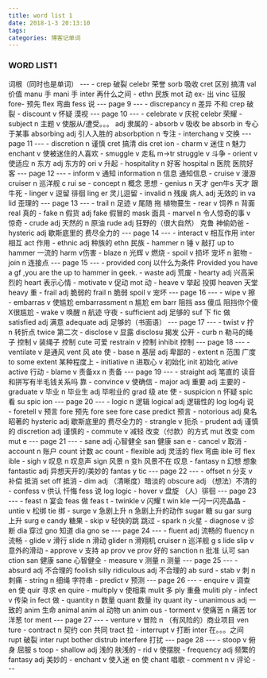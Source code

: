 ```yaml
---
title: word list 1
date: 2018-1-3 20:13:10
tags:
categories: 博客记单词   
---
```


<h3>WORD LIST1</h3>
词根（同时也是单词）
---
- crep 破裂  celebr 荣誉 sorb 吸收 cret 区别 搞清 val 价值 manu 手 mani 手 inter 再什么之间
- ethn 民族  mot 动 ex- 出 vinc 征服 fore- 预先 flex 弯曲 fess 说
---
page 9
---
- discrepancy n 差异 不和 crep 破裂
- discount v 怀疑 漠视
---
page 10
---
- celebrate v 庆祝 celebr 荣耀
- subject n 主题 v 使服从/遭受。。。 adj 隶属的
- absorb v 吸收 be absorb in  专心于某事 absorbing adj 引人入胜的 absorbption n 专注
- interchang v 交换
---
page 11
---
- discretion n 谨慎  cret 搞清 dis cret ion
- charm v 迷住 n 魅力 enchant v 使被迷住的人喜欢
- smuggle v 走私 m->tr struggle v 斗争
- orient v 使适应 n 东方 adj 东方的   ori v 升起
- hospitality n 好客 hospital n 医院  医院好客
---
page 12
---
- inform v 通知 information n 信息    通知信息
- cruise v 漫游 cruiser n 巡洋舰 c rui se
- concept n 概念 思想
- genius  n 天才 gen牛s 天才 跟牛死
- linger v 逗留 徘徊 ling er 灵儿逗留
- invalid n 残废 病人 adj 无效的 in va lid  歪理的
---
page 13
---
- trail n 足迹 v 尾随 拖 植物蔓生
- rear v 饲养 n 背面 real 真的
- fake n 假货 adj fake 假冒的 mask 面具
- marvel n 令人惊奇的事  v 惊奇
- crude adj 天然的 n 原油 rude adj 狂野的（很大自然） 克鲁 神偷奶爸
- hysteric adj 歇斯底里的 费尽全力的
---
page 14
---
- interact v 相互作用 inter 相互 act 作用
- ethnic adj 种族的 ethn 民族
- hammer  n 锤 v 敲打 up to hammer 一流的 harm v伤害
- blaze n 光辉 v 燃烧
- spoil v 损坏 宠坏 n 脏物
- join n 连接点
---
page 15
---
- provided conj 以什么为条件 Provided you have a gf ,you are the up to hammer in geek.
- waste adj 荒废
- hearty adj 兴高采烈的 heart 表示心情
- motivate v 促动  mot 动
- heave v 举起 投掷 heaven 天堂 heavy 重
- frail adj 脆弱的 frail n 脆弱 spoil v 宠坏
---
page 16
---
- wipe v 擦
- embarras v 使尴尬 embarrassment n 尴尬 em barr 阻挡 ass 傻瓜   阻挡你个傻X很尴尬
- wake v 唤醒 n 航迹 守夜
- sufficient adj 足够的 suf  下 fic 做  satisfied adj 满意 adequate adj 足够的（书面语）
---
page 17
---
- twist v 拧 n 转折点 twice 第二次
- disclose v 显露 disclosu 揭发 公开
- curb n 勒马的绳子 控制 v 装绳子 控制 cute 可爱 restrain v 控制 inhibit 控制
---
page 18
---
- ventilate v 是通风 vent 风 ate 使
- base n 基层 adj 卑鄙的
- extent n 范围 广度 to some extent 某种程度上
- initiative n 进取心 v 初始化 init 初始化 ative active 行动
- blame v 责备xx n 责备
---
page 19
---
- straight adj 笔直的 读音和拼写有半毛钱关系吗 靠
- convince v 使确信
- major adj 重要 adj 主要的
- graduate v 毕业 n 毕业生 adj 毕啦业的 grad 级 ate 使
- suspicion  n 怀疑 spic 看  su spic ion
---
page 20
---
- logic n 逻辑 logical adj 逻辑性的 log log4j 说
- foretell v 预言 fore 预先 fore see fore case  predict 预言
- notorious adj 臭名昭著的 hysteric adj 歇斯底里的 费尽全力的
- strangle v 扼杀
- prudent adj 谨慎的 discretion adj 谨慎的
- commute v 减轻  改变（付款）的方式 mut 改变 com mut e
---
page 21
---
- sane adj 心智健全 san 健康 san e
- cancel v 取消  
- account n 账户 count 计数 ac count
- flexible adj 灵活的  flex 弯曲 ible 可 flex ible
- sigh v 叹息 n 叹息声 sign 风景 n 变h 风景不在 叹息
- fantasy n 幻想 想象 fantastic adj 异想天开的/美妙的 fantas y tic
---
page 22
---
- offset n 分支 v 补偿 抵消 set off 抵消
- dim adj （清晰度）暗淡的  obscure adj （想法）不清的
- confess v 供认 忏悔 fess 说 log logic
- hover v 盘旋 （人）徘徊
---
page 23
---
- feast n 宴会 feas 做 feas t
- twinkle v 闪耀 t win kle  一闪一闪亮晶晶
- untie v 松绑 tie 绑
- surge v 急剧上升 n 急剧上升的动作 sugar 糖 su gar surg 上升  surg e   candy 糖果
- skip v 轻快的跳 跳过
- spark n 火星
-  diagnose v 诊断 dia 穿过 gno 知道 dia gno se
---
page 24
---
- fluent adj 流畅的 fluency n 流畅
- glide v 滑行 slide n 滑动 glider n 滑翔机 cruiser n 巡洋舰 g s lide slip v 意外的滑动
- approve v 支持 ap prov ve  prov 好的  sanction n 批准 认可 san ction san 健康 sane 心智健全
- measure v 测量  n 测量
---
page 25
---
- absurd adj 不合理的 foolish silly ridiculous adj 不合理的  ab surd
- stab v 刺 n 刺痛
- string n 细绳 字符串
- predict v 预测
---
page 26
---
- enquire v 调查 en 使 quir 寻求 en quire
- multiply v 使相乘 mulit 多 ply 重叠  muliti ply
- infect v 传染 in fect 做
- quantity n 数量 quant 数量 ity  quant ity
- unanimous adj 一致的 anim 生命  animal anim al  动物   un anim ous
- torment v 使痛苦 n 痛苦 tor 洋葱 tor  ment
---
page 27
---
- venture v 冒险 n （有风险的）商业项目 ven ture   
- contract n 契约 con 共同 tract 拉
- interrupt v 打断 inter 在。。。之间  rupt 破裂 inter rupt   bother distrub interfere  打扰
---
page 28
---
- stoop v 俯身 屈服 s toop
- shallow adj 浅的 肤浅的
- rid v 使摆脱
- frequency adj 频繁的 fantasy adj 美妙的
- enchant v 使入迷  en 使  chant 唱歌
- comment n v 评论
---
